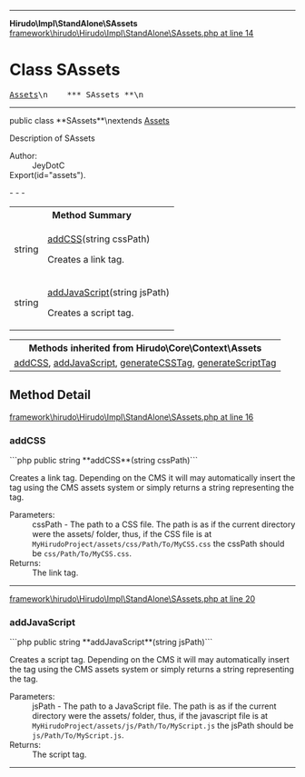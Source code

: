 - - -

**Hirudo\Impl\StandAlone\SAssets**
<a href="https://github.com/JeyDotC/Hirudo-docs/blob/master/source/framework/hirudo/Hirudo/Impl/StandAlone/SAssets.php.md#line14" class="location">framework\hirudo\Hirudo\Impl\StandAlone\SAssets.php at line 14</a>

# Class SAssets #

<pre class="tree"><a href="https://github.com/JeyDotC/Hirudo-docs/blob/master/hirudo/core/context/assets.html">Assets</a>\n    *** SAssets **\n</pre>

- - -

<p class="signature">public  class **SAssets**\nextends <a href="https://github.com/JeyDotC/Hirudo-docs/blob/master/hirudo/core/context/assets.html">Assets</a>

</p>

<div class="comment" id="overview_description"><p>Description of SAssets</p></div>

<dl>
<dt>Author:</dt>
<dd>JeyDotC</dd>
<dt>Export(id="assets").</dt>
</dl>
- - -

<table id="summary_method">
<tr><th colspan="2">Method Summary</th></tr>
<tr>
<td class="type"> string</td>
<td class="description"><p class="name"><a href="#addCSS()">addCSS</a>(string cssPath)</p><p class="description">Creates a link tag. </p></td>
</tr>
<tr>
<td class="type"> string</td>
<td class="description"><p class="name"><a href="#addJavaScript()">addJavaScript</a>(string jsPath)</p><p class="description">Creates a script tag. </p></td>
</tr>
</table>

<table class="inherit">
<tr><th colspan="2">Methods inherited from Hirudo\Core\Context\Assets</th></tr>
<tr><td><a href="https://github.com/JeyDotC/Hirudo-docs/blob/master/hirudo/core/context/assets.html#addCSS()">addCSS</a>, <a href="https://github.com/JeyDotC/Hirudo-docs/blob/master/hirudo/core/context/assets.html#addJavaScript()">addJavaScript</a>, <a href="https://github.com/JeyDotC/Hirudo-docs/blob/master/hirudo/core/context/assets.html#generateCSSTag()">generateCSSTag</a>, <a href="https://github.com/JeyDotC/Hirudo-docs/blob/master/hirudo/core/context/assets.html#generateScriptTag()">generateScriptTag</a></td></tr></table>

<h2 id="detail_method">Method Detail</h2>
<a href="https://github.com/JeyDotC/Hirudo-docs/blob/master/source/framework/hirudo/Hirudo/Impl/StandAlone/SAssets.php.md#line16" class="location">framework\hirudo\Hirudo\Impl\StandAlone\SAssets.php at line 16</a>

<h3 id="addCSS()">addCSS</h3>
```php
public  string **addCSS**(string cssPath)```
<div class="details">
<p><p>Creates a link tag. Depending on the CMS it will may automatically insert
the tag using the CMS assets system or simply returns a string representing
the tag.</p></p><dl>
<dt>Parameters:</dt>
<dd>cssPath - The path to a CSS file. The path is as if the current directory were the assets/ folder, thus, if the CSS file is at <code>MyHirudoProject/assets/css/Path/To/MyCSS.css</code> the cssPath should be <code>css/Path/To/MyCSS.css</code>.</dd>
<dt>Returns:</dt>
<dd>The link tag.</dd>
</dl>
</div>

- - -

<a href="https://github.com/JeyDotC/Hirudo-docs/blob/master/source/framework/hirudo/Hirudo/Impl/StandAlone/SAssets.php.md#line20" class="location">framework\hirudo\Hirudo\Impl\StandAlone\SAssets.php at line 20</a>

<h3 id="addJavaScript()">addJavaScript</h3>
```php
public  string **addJavaScript**(string jsPath)```
<div class="details">
<p><p>Creates a script tag. Depending on the CMS it will may automatically insert
the tag using the CMS assets system or simply returns a string representing
the tag.</p></p><dl>
<dt>Parameters:</dt>
<dd>jsPath - The path to a JavaScript file. The path is as if the current directory were the assets/ folder, thus, if the javascript file is at <code>MyHirudoProject/assets/js/Path/To/MyScript.js</code> the jsPath should be <code>js/Path/To/MyScript.js</code>.</dd>
<dt>Returns:</dt>
<dd>The script tag.</dd>
</dl>
</div>

- - -

